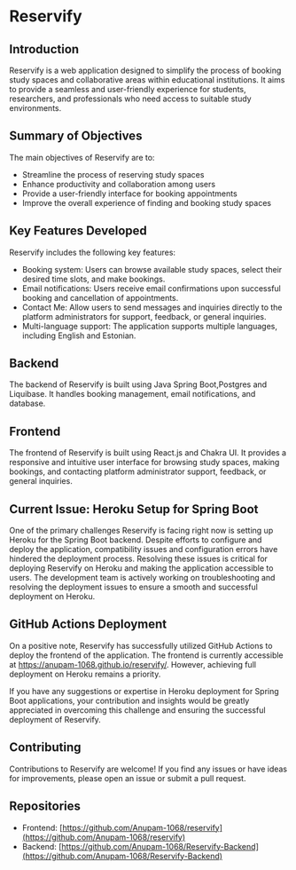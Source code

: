 # Reservify

## Introduction
Reservify is a web application designed to simplify the process of booking study spaces and collaborative areas within educational institutions. It aims to provide a seamless and user-friendly experience for students, researchers, and professionals who need access to suitable study environments.

## Summary of Objectives
The main objectives of Reservify are to:
- Streamline the process of reserving study spaces
- Enhance productivity and collaboration among users
- Provide a user-friendly interface for booking appointments
- Improve the overall experience of finding and booking study spaces

## Key Features Developed
Reservify includes the following key features:
- Booking system: Users can browse available study spaces, select their desired time slots, and make bookings.
- Email notifications: Users receive email confirmations upon successful booking and cancellation of appointments.
- Contact Me: Allow users to send messages and inquiries directly to the platform administrators for support, feedback, or general inquiries.
- Multi-language support: The application supports multiple languages, including English and Estonian.

## Backend
The backend of Reservify is built using Java Spring Boot,Postgres and Liquibase. It handles booking management, email notifications, and database.

## Frontend
The frontend of Reservify is built using React.js and Chakra UI. It provides a responsive and intuitive user interface for browsing study spaces, making bookings, and contacting platform administrator support, feedback, or general inquiries.

## Current Issue: Heroku Setup for Spring Boot

One of the primary challenges Reservify is facing right now is setting up Heroku for the Spring Boot backend. Despite efforts to configure and deploy the application, compatibility issues and configuration errors have hindered the deployment process. Resolving these issues is critical for deploying Reservify on Heroku and making the application accessible to users. The development team is actively working on troubleshooting and resolving the deployment issues to ensure a smooth and successful deployment on Heroku.

## GitHub Actions Deployment

On a positive note, Reservify has successfully utilized GitHub Actions to deploy the frontend of the application. The frontend is currently accessible at https://anupam-1068.github.io/reservify/. However, achieving full deployment on Heroku remains a priority.

If you have any suggestions or expertise in Heroku deployment for Spring Boot applications, your contribution and insights would be greatly appreciated in overcoming this challenge and ensuring the successful deployment of Reservify.


## Contributing
Contributions to Reservify are welcome! If you find any issues or have ideas for improvements, please open an issue or submit a pull request.

## Repositories
- Frontend: [https://github.com/Anupam-1068/reservify](https://github.com/Anupam-1068/reservify)
- Backend: [https://github.com/Anupam-1068/Reservify-Backend](https://github.com/Anupam-1068/Reservify-Backend)





